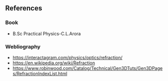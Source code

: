 ## References

### Book
- B.Sc Practical Physics-C.L.Arora

### Webliography

- https://interactagram.com/physics/optics/refraction/
- https://en.wikipedia.org/wiki/Refraction
- https://www.robinwood.com/Catalog/Technical/Gen3DTuts/Gen3DPages/RefractionIndexList.html
